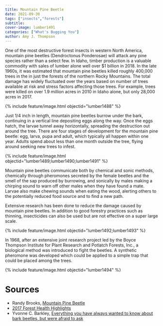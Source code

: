 ```yaml
---
title: Mountain Pine Beetle
date: 2021-09-30
tags: ["insects","forests"]
subtitle: 
cover-image: lumber1491
categories: ["What's Bugging You"]
author: Amy J. Thompson
---
```


One of the most destructive forest insects in western North America, mountain pine beetles (Dendroctonus Ponderosae) will attack any pine species rather than a select few. In Idaho, timber production is a valuable commodity with sales of lumber alone well over $1 billion in 2018. In the late 1960s, it was estimated that mountain pine beetles killed roughly 400,000 trees in the in just the forests of the northern Rocky Mountains. The total damage has widely fluctuated over the years based on number of trees available at risk and stress factors affecting those trees. For example, trees were killed on over 1.9 million acres in 2010 in Idaho alone, but only 28,000 acres in 2017.

{% include feature/image.html objectid="lumber1488" %}

Just 1/4 inch in length, mountain pine beetles burrow under the bark, continuing in a vertical line depositing eggs along the way. Once the eggs hatch, the larvae tunnel away horizontally, spreading the destruction out around the tree. There are four stages of development for the mountain pine beetle: egg, larva, pupa and adult, which typically all happen within one year. Adults spend about less than one month outside the tree, flying around seeking new trees to infest.

{% include feature/image.html objectid="lumber1489;lumber1490;lumber1491" %}

Mountain pine beetles communicate both by chemical and sonic methods, chemically through pheromones secreted by the female beetles and the smell of the sap produced by burrowing, and sonically by males making a chirping sound to warn off other males when they have found a mate. Larvae also make chewing sounds when eating the wood, alerting others to the potentially reduced food source and to find a new path.

Extensive research has been done to reduce the damage caused by mountain pine beetles. In addition to good forestry practices such as thinning, insecticides can also be used but are not effective on a super large scale. 

{% include feature/image.html objectid="lumber1492;lumber1493" %}

In 1968, after an extensive joint research project led by the Boyce Thompson Institute for Plant Research and Potlatch Forests, Inc., a biological method was introduced to fight the beetles. A synthetic pheromone was developed which could be applied to a simple trap that could be placed among the trees.

{% include feature/image.html objectid="lumber1494" %}

# Sources

- Randy Brooks, [Mountain Pine Beetle](https://www.uidaho.edu/-/media/UIdaho-Responsive/Files/Extension/topic/forestry/ID16-Mountain-Pine-Beetle.pdf)
- [2017 Forest Health Highlights](https://www.fs.fed.us/foresthealth/docs/fhh/ID_FHH_2017.pdf)
- Yvonne C. Barkley, [Everything you have always wanted to know about bark beetles, but were afraid to ask](https://www.uidaho.edu/-/media/UIdaho-Responsive/Files/Extension/topic/forestry/ID26-Everything-you-wanted-to-know-about-bark-beetles.pdf)